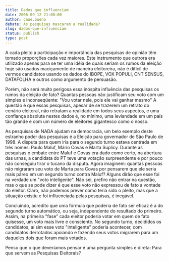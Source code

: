 ```yaml
---
title: Dados que influenciam
date: 2006-09-12 21:00:00
author: caue.bueno
debate: As pesquisas mascaram a realidade?
slug: dados-que-influenciam
status: publish 
type: post
---
```


A cada pleito a participação e importância das pesquisas de
opinião têm tomado proporções cada vez maiores. Este instrumento que outrora
era utilizado apenas para se ter uma idéia de quais seriam os rumos da eleição
hoje são usados maciçamente de maneira eleitoreira, não é difícil de vermos
candidatos usando os dados do IBOPE, VOX POPULI, CNT SENSUS, DATAFOLHA e outros
como argumento de persuasão.  

  

Porém, não será muito perigosa essa inóspita influência das pesquisas os rumos
da eleição de fato? Quantas pessoas não justificam seu voto com um simples e inconseqüente:
"Vou votar nele, pois ele vai ganhar mesmo" A questão é que essas
pesquisas, apesar de se trazerem um retrato do cenário eleitoral, não retratam
a realidade em todos seus aspectos, e uma confiança absoluta nestes dados é, no
mínimo, uma leviandade em um país tão grande e com um número de eleitores
gigantesco como o nosso.


  

As pesquisas de NADA ajudam na democracia, um belo exemplo deste estranho poder
das pesquisas é a Eleição para governador de São Paulo de 1998. A disputa para
quem iria para o segundo turno estava centrada em três nomes: Paulo Maluf,
Mário Covas e Marta Suplicy. Durante as pesquisas o embate entre Maluf e Covas
era dado como certo, na abertura das urnas, a candidata do PT teve uma votação surpreendente
e por pouco não conseguiu tirar o tucano da disputa. Agora imaginem: quantas
pessoas não migraram seu voto de Marta para Covas por pensarem que ele seria
mais páreo em um segundo turno contra Maluf? Alguns dirão que esse foi na
verdade um "voto inteligente". Não sei, prefiro não entrar na
questão, mas o que se pode dizer é que esse voto não expressou de fato a
vontade do eleitor. Claro, não podemos prever como teria sido o pleito, mas que
a situação existiu e foi influenciada pelas pesquisas, é inegável.  

  

Concluindo, acredito que uma fórmula que poderia de fato ser eficaz é a do
segundo turno automático, ou seja, independente do resultado do primeiro.
Assim, na primeira "fase" cada eleitor poderia votar em quem de fato
quisesse, um voto mais livre e consciente. No segundo turno, decididos os
candidatos, aí sim esse voto "inteligente" poderia acontecer, com
candidatos derrotados apoiando e fazendo seus votos migrarem para um daqueles
dois que foram mais votados.  

  

Penso que o que deveríamos pensar é uma pergunta simples e direta: Para que
servem as Pesquisas Eleitorais?


